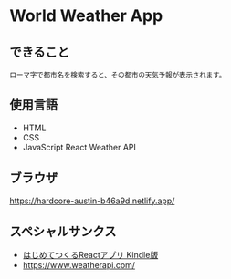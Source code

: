 # World Weather App

## できること

    ローマ字で都市名を検索すると、その都市の天気予報が表示されます。

## 使用言語

- HTML
- CSS
- JavaScript
  React
  Weather API
  
## ブラウザ
https://hardcore-austin-b46a9d.netlify.app/

## スペシャルサンクス

- [はじめてつくるReactアプリ Kindle版](https://www.amazon.co.jp/はじめてつくるReactアプリ-mod728-ebook/dp/B08XWMVX76/ref=sr_1_1?__mk_ja_JP=カタカナ&dchild=1&keywords=初めて作るReact&qid=1620459256&s=digital-text&sr=1-1)
- https://www.weatherapi.com/
